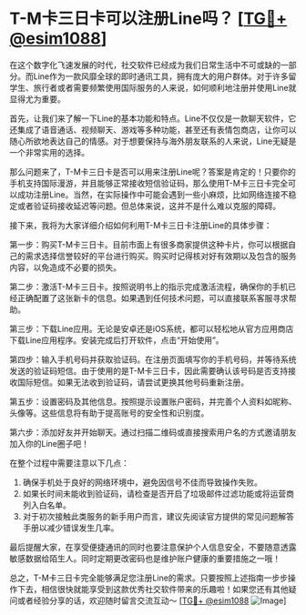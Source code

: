 # T-M卡三日卡可以注册Line吗？ [[TG💪+ @esim1088](https://t.me/s/esim1088)]

在这个数字化飞速发展的时代，社交软件已经成为我们日常生活中不可或缺的一部分。而Line作为一款风靡全球的即时通讯工具，拥有庞大的用户群体。对于许多留学生、旅行者或者需要频繁使用国际服务的人来说，如何顺利地注册并使用Line就显得尤为重要。

首先，让我们来了解一下Line的基本功能和特点。Line不仅仅是一款聊天软件，它还集成了语音通话、视频聊天、游戏等多种功能，甚至还有表情包商店，让你可以随心所欲地表达自己的情感。对于想要保持与海外朋友联系的人来说，Line无疑是一个非常实用的选择。

那么问题来了，T-M卡三日卡是否可以用来注册Line呢？答案是肯定的！只要你的手机支持国际漫游，并且能够正常接收短信验证码，那么使用T-M卡三日卡完全可以成功注册Line。当然，在实际操作中可能会遇到一些小麻烦，比如网络连接不稳定或者验证码接收延迟等问题。但总体来说，这并不是什么难以克服的障碍。

接下来，我将为大家详细介绍如何利用T-M卡三日卡注册Line的具体步骤：

第一步：购买T-M卡三日卡。目前市面上有很多商家提供这种卡片，你可以根据自己的需求选择信誉较好的平台进行购买。购买时记得核对好有效期以及包含的服务内容，以免造成不必要的损失。

第二步：激活T-M卡三日卡。按照说明书上的指示完成激活流程，确保你的手机已经正确配置了这张新卡的信息。如果遇到任何技术问题，可以直接联系客服寻求帮助。

第三步：下载Line应用。无论是安卓还是iOS系统，都可以轻松地从官方应用商店下载Line应用程序。安装完成后打开软件，点击“开始使用”。

第四步：输入手机号码并获取验证码。在注册页面填写你的手机号码，并等待系统发送的验证码短信。由于使用的是T-M卡三日卡，因此需要确认该号码是否支持接收国际短信。如果无法收到验证码，请尝试更换其他号码重新注册。

第五步：设置密码及其他信息。按照提示设置账户密码，并完善个人资料如昵称、头像等。这些信息将有助于提高账号的安全性和识别度。

第六步：添加好友并开始聊天。通过扫描二维码或直接搜索用户名的方式邀请朋友加入你的Line圈子吧！

在整个过程中需要注意以下几点：
1. 确保手机处于良好的网络环境中，避免因信号不佳而导致操作失败。
2. 如果长时间未能收到验证码，请检查是否开启了垃圾邮件过滤功能或将运营商列入白名单。
3. 对于初次接触此类服务的新手用户而言，建议先阅读官方提供的常见问题解答手册以减少错误发生几率。

最后提醒大家，在享受便捷通讯的同时也要注意保护个人信息安全，不要随意透露敏感数据给陌生人。同时定期更改密码也是维护账户健康的重要措施之一哦！

总之，T-M卡三日卡完全能够满足您注册Line的需求。只要按照上述指南一步步操作下去，相信很快就能享受到这款优秀社交软件带来的乐趣啦！如果您还有其他疑问或者经验分享的话，欢迎随时留言交流互动～ [[TG💪+ @esim1088](https://t.me/s/esim1088) ![Image](https://i.postimg.cc/4NQfJmqS/Snipaste-2025-05-13-00-14-12.png)]